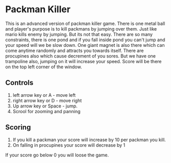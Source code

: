 # Packman Killer

This is an advanced version of packman killer game.
There is one metal ball and player's purpose is to kill packmans by jumping over them. Just like mario kills enemy by jumping. But its not that easy. There are so many constraints, there is one pond and if you fall inside pond you can't jump and your speed will we be slow down.
One giant magnet is also there which can come anytime randomly and attracts you towards itself. There are procupines also which cause decrement of you sores. But we have one trampoline also, jumping on it will increase your speed. Score will be there on the top left corner of the window. 

## Controls

1. left arrow key or A - move left
2. right arrow key or D - move right
3. Up arrow key or Space - jump.
4. Scrool for zooming and panning

## Scoring 

1. If you kill a packman your score will increase by 10 per packman you kill.
2. On falling in procupines your score will decrease by 1

If your score go below 0 you will loose the game.
